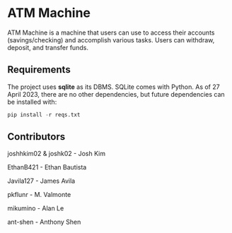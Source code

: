 # ATM Machine

ATM Machine is a machine that users can use to access their accounts (savings/checking) and accomplish various tasks. Users can withdraw, deposit, and transfer funds.

## Requirements

The project uses **sqlite** as its DBMS. SQLite comes with Python. As of 27 April 2023, there are no other dependencies, but future dependencies can be installed with:

```python
pip install -r reqs.txt
```

## Contributors

joshhkim02 & joshk02 -   Josh Kim

EthanB421   -   Ethan Bautista

Javila127   -   James Avila

pkflunr     -   M. Valmonte

mikumino    -   Alan Le

ant-shen    -   Anthony Shen
